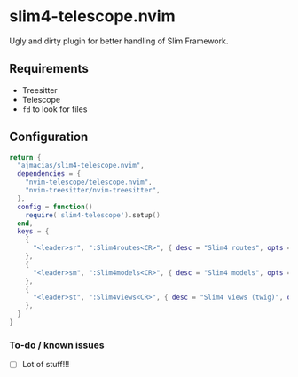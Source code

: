 # slim4-telescope.nvim
Ugly and dirty plugin for better handling of Slim Framework.

## Requirements
* Treesitter
* Telescope
* `fd` to look for files

## Configuration

```lua
return {
  "ajmacias/slim4-telescope.nvim",
  dependencies = {
    "nvim-telescope/telescope.nvim",
    "nvim-treesitter/nvim-treesitter",
  },
  config = function()
    require('slim4-telescope').setup()
  end,
  keys = {
    {
      "<leader>sr", ":Slim4routes<CR>", { desc = "Slim4 routes", opts = { silent = true } }
    },
    {
      "<leader>sm", ":Slim4models<CR>", { desc = "Slim4 models", opts = { silent = true } }
    },
    {
      "<leader>st", ":Slim4views<CR>", { desc = "Slim4 views (twig)", opts = { silent = true } }
    },
  }
}
```

### To-do / known issues
- [ ] Lot of stuff!!!

